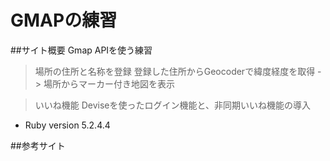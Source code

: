 # GMAPの練習

##サイト概要
Gmap APIを使う練習

> 場所の住所と名称を登録
登録した住所からGeocoderで緯度経度を取得
-> 場所からマーカー付き地図を表示

> いいね機能
Deviseを使ったログイン機能と、非同期いいね機能の導入

* Ruby version 5.2.4.4

##参考サイト
